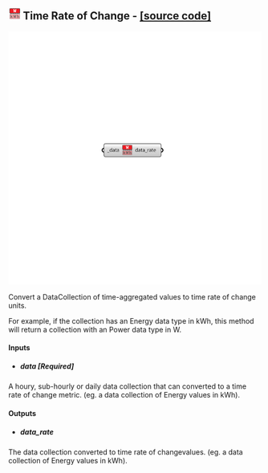 ## ![](../../images/icons/Time_Rate_of_Change.png) Time Rate of Change - [[source code]](https://github.com/ladybug-tools/ladybug-grasshopper/blob/master/ladybug_grasshopper/src//LB%20Time%20Rate%20of%20Change.py)

![](../../images/components/Time_Rate_of_Change.png)

Convert a DataCollection of time-aggregated values to time rate of change units.
 

For example, if the collection has an Energy data type in kWh, this method will
 return a collection with an Power data type in W.
 



#### Inputs
* ##### data [Required]
A houry, sub-hourly or daily data collection that can converted to a time rate of change metric. (eg. a data collection of Energy values in kWh). 

#### Outputs
* ##### data_rate
The data collection converted to time rate of changevalues. (eg. a data collection of Energy values in kWh).